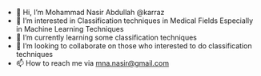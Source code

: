 - 👋 Hi, I’m Mohammad Nasir Abdullah @karraz
- 👀 I’m interested in Classification techniques in Medical Fields Especially in Machine Learning Techniques
- 🌱 I’m currently learning some classification techniques 
- 💞️ I’m looking to collaborate on those who interested to do classification techniques
- 📫 How to reach me via mna.nasir@gmail.com

<!---
karraz/karraz is a ✨ special ✨ repository because its `README.md` (this file) appears on your GitHub profile.
You can click the Preview link to take a look at your changes.
--->
